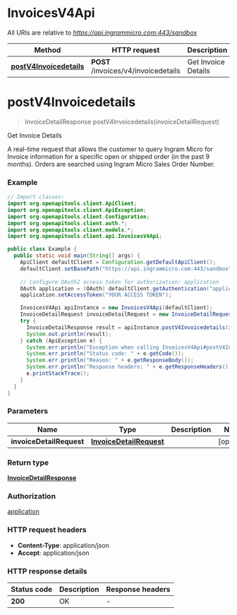 # InvoicesV4Api

All URIs are relative to *https://api.ingrammicro.com:443/sandbox*

| Method | HTTP request | Description |
|------------- | ------------- | -------------|
| [**postV4Invoicedetails**](InvoicesV4Api.md#postV4Invoicedetails) | **POST** /invoices/v4/invoicedetails | Get Invoice Details |


<a id="postV4Invoicedetails"></a>
# **postV4Invoicedetails**
> InvoiceDetailResponse postV4Invoicedetails(invoiceDetailRequest)

Get Invoice Details

A real-time request that allows the customer to query Ingram Micro for Invoice information for a specific open or shipped order (in the past 9 months). Orders are searched using Ingram Micro Sales Order Number.

### Example
```java
// Import classes:
import org.openapitools.client.ApiClient;
import org.openapitools.client.ApiException;
import org.openapitools.client.Configuration;
import org.openapitools.client.auth.*;
import org.openapitools.client.models.*;
import org.openapitools.client.api.InvoicesV4Api;

public class Example {
  public static void main(String[] args) {
    ApiClient defaultClient = Configuration.getDefaultApiClient();
    defaultClient.setBasePath("https://api.ingrammicro.com:443/sandbox");
    
    // Configure OAuth2 access token for authorization: application
    OAuth application = (OAuth) defaultClient.getAuthentication("application");
    application.setAccessToken("YOUR ACCESS TOKEN");

    InvoicesV4Api apiInstance = new InvoicesV4Api(defaultClient);
    InvoiceDetailRequest invoiceDetailRequest = new InvoiceDetailRequest(); // InvoiceDetailRequest | 
    try {
      InvoiceDetailResponse result = apiInstance.postV4Invoicedetails(invoiceDetailRequest);
      System.out.println(result);
    } catch (ApiException e) {
      System.err.println("Exception when calling InvoicesV4Api#postV4Invoicedetails");
      System.err.println("Status code: " + e.getCode());
      System.err.println("Reason: " + e.getResponseBody());
      System.err.println("Response headers: " + e.getResponseHeaders());
      e.printStackTrace();
    }
  }
}
```

### Parameters

| Name | Type | Description  | Notes |
|------------- | ------------- | ------------- | -------------|
| **invoiceDetailRequest** | [**InvoiceDetailRequest**](InvoiceDetailRequest.md)|  | [optional] |

### Return type

[**InvoiceDetailResponse**](InvoiceDetailResponse.md)

### Authorization

[application](../README.md#application)

### HTTP request headers

 - **Content-Type**: application/json
 - **Accept**: application/json

### HTTP response details
| Status code | Description | Response headers |
|-------------|-------------|------------------|
| **200** | OK |  -  |

